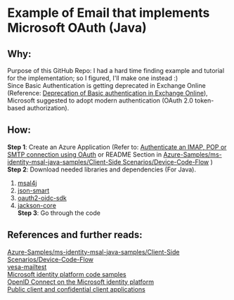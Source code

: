 # Example of Email that implements Microsoft OAuth (Java)
## Why:
Purpose of this GitHub Repo: I had a hard time finding example and tutorial for the implementation; so I figured, I'll make one instead :)<br/>
Since Basic Authentication is getting deprecated in Exchange Online (Reference: [Deprecation of Basic authentication in Exchange Online](https://learn.microsoft.com/en-us/exchange/clients-and-mobile-in-exchange-online/deprecation-of-basic-authentication-exchange-online)), Microsoft suggested to adopt modern authentication (OAuth 2.0 token-based authorization).
## How:
**Step 1**: Create an Azure Application (Refer to: [Authenticate an IMAP, POP or SMTP connection using OAuth](https://learn.microsoft.com/en-us/exchange/client-developer/legacy-protocols/how-to-authenticate-an-imap-pop-smtp-application-by-using-oauth#register-your-application) or README Section in [Azure-Samples/ms-identity-msal-java-samples/Client-Side Scenarios/Device-Code-Flow](https://github.com/Azure-Samples/ms-identity-msal-java-samples/tree/main/2.%20Client-Side%20Scenarios/Device-Code-Flow) )<br/>
**Step 2**: Download needed libraries and dependencies (For Java).<br/>
1. [msal4j](https://mvnrepository.com/artifact/com.microsoft.azure/msal4j)
2. [json-smart](https://mvnrepository.com/artifact/net.minidev/json-smart)
3. [oauth2-oidc-sdk](https://jar-download.com/artifacts/com.nimbusds/oauth2-oidc-sdk)
4. [jackson-core](https://jar-download.com/artifacts/com.fasterxml.jackson.core) <br/>
**Step 3**: Go through the code
## References and further reads:
[Azure-Samples/ms-identity-msal-java-samples/Client-Side Scenarios/Device-Code-Flow](https://github.com/Azure-Samples/ms-identity-msal-java-samples/tree/main/2.%20Client-Side%20Scenarios/Device-Code-Flow)<br/>
[vesa-mailtest](https://github.com/eino-makitalo/vesa-mailtest/)<br/>
[Microsoft identity platform code samples](https://learn.microsoft.com/en-us/azure/active-directory/develop/sample-v2-code)<br/>
[OpenID Connect on the Microsoft identity platform](https://learn.microsoft.com/en-us/azure/active-directory/develop/v2-protocols-oidc#fetch-the-openid-connect-metadata-document)<br/>
[Public client and confidential client applications](https://learn.microsoft.com/en-us/azure/active-directory/develop/msal-client-applications)
